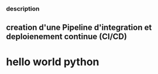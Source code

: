 ### description
## creation d'une Pipeline d'integration et deploienement continue (CI/CD)
# hello world python
